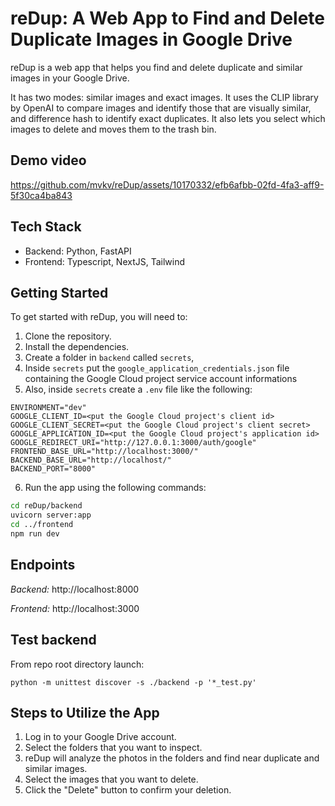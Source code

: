 # reDup: A Web App to Find and Delete Duplicate Images in Google Drive

reDup is a web app that helps you find and delete duplicate and similar images in your Google Drive. 

It has two modes: similar images and exact images. It uses the CLIP library by OpenAI to compare images and identify those that are visually similar, and difference hash to identify exact duplicates.
It also lets you select which images to delete and moves them to the trash bin.

## Demo video
https://github.com/mvkv/reDup/assets/10170332/efb6afbb-02fd-4fa3-aff9-5f30ca4ba843


## Tech Stack
* Backend: Python, FastAPI
* Frontend: Typescript, NextJS, Tailwind

## Getting Started

To get started with reDup, you will need to:

1. Clone the repository.
2. Install the dependencies.
3. Create a folder in `backend` called `secrets`,
4. Inside `secrets` put the `google_application_credentials.json` file containing the Google Cloud project service account informations
5. Also, inside `secrets` create a `.env` file like the following:

```
ENVIRONMENT="dev"
GOOGLE_CLIENT_ID=<put the Google Cloud project's client id>
GOOGLE_CLIENT_SECRET=<put the Google Cloud project's client secret>
GOOGLE_APPLICATION_ID=<put the Google Cloud project's application id>
GOOGLE_REDIRECT_URI="http://127.0.0.1:3000/auth/google"
FRONTEND_BASE_URL="http://localhost:3000/"
BACKEND_BASE_URL="http://localhost/"
BACKEND_PORT="8000"
```

6. Run the app using the following commands:

```bash
cd reDup/backend
uvicorn server:app
cd ../frontend
npm run dev
```


## Endpoints

*Backend:* http://localhost:8000

*Frontend:* http://localhost:3000

## Test backend

 From repo root directory launch:
 ```
 python -m unittest discover -s ./backend -p '*_test.py'
 ```

## Steps to Utilize the App

1. Log in to your Google Drive account.
2. Select the folders that you want to inspect.
3. reDup will analyze the photos in the folders and find near duplicate and similar images.
4. Select the images that you want to delete.
5. Click the "Delete" button to confirm your deletion.
